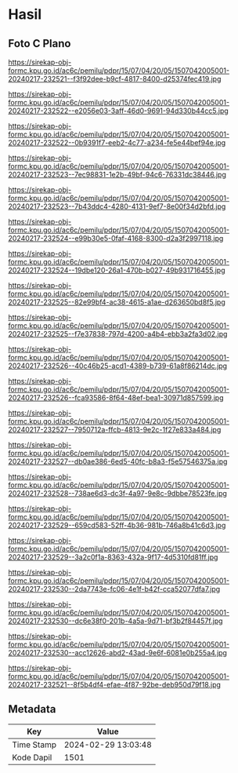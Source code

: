 # Hasil

## Foto C Plano

https://sirekap-obj-formc.kpu.go.id/ac6c/pemilu/pdpr/15/07/04/20/05/1507042005001-20240217-232521--f3f92dee-b9cf-4817-8400-d25374fec419.jpg

https://sirekap-obj-formc.kpu.go.id/ac6c/pemilu/pdpr/15/07/04/20/05/1507042005001-20240217-232522--e2056e03-3aff-46d0-9691-94d330b44cc5.jpg

https://sirekap-obj-formc.kpu.go.id/ac6c/pemilu/pdpr/15/07/04/20/05/1507042005001-20240217-232522--0b9391f7-eeb2-4c77-a234-fe5e44bef94e.jpg

https://sirekap-obj-formc.kpu.go.id/ac6c/pemilu/pdpr/15/07/04/20/05/1507042005001-20240217-232523--7ec98831-1e2b-49bf-94c6-76331dc38446.jpg

https://sirekap-obj-formc.kpu.go.id/ac6c/pemilu/pdpr/15/07/04/20/05/1507042005001-20240217-232523--7b43ddc4-4280-4131-9ef7-8e00f34d2bfd.jpg

https://sirekap-obj-formc.kpu.go.id/ac6c/pemilu/pdpr/15/07/04/20/05/1507042005001-20240217-232524--e99b30e5-0faf-4168-8300-d2a3f2997118.jpg

https://sirekap-obj-formc.kpu.go.id/ac6c/pemilu/pdpr/15/07/04/20/05/1507042005001-20240217-232524--19dbe120-26a1-470b-b027-49b931716455.jpg

https://sirekap-obj-formc.kpu.go.id/ac6c/pemilu/pdpr/15/07/04/20/05/1507042005001-20240217-232525--82e99bf4-ac38-4615-a1ae-d263650bd8f5.jpg

https://sirekap-obj-formc.kpu.go.id/ac6c/pemilu/pdpr/15/07/04/20/05/1507042005001-20240217-232525--f7e37838-797d-4200-a4b4-ebb3a2fa3d02.jpg

https://sirekap-obj-formc.kpu.go.id/ac6c/pemilu/pdpr/15/07/04/20/05/1507042005001-20240217-232526--40c46b25-acd1-4389-b739-61a8f86214dc.jpg

https://sirekap-obj-formc.kpu.go.id/ac6c/pemilu/pdpr/15/07/04/20/05/1507042005001-20240217-232526--fca93586-8f64-48ef-bea1-30971d857599.jpg

https://sirekap-obj-formc.kpu.go.id/ac6c/pemilu/pdpr/15/07/04/20/05/1507042005001-20240217-232527--7950712a-ffcb-4813-9e2c-1f27e833a484.jpg

https://sirekap-obj-formc.kpu.go.id/ac6c/pemilu/pdpr/15/07/04/20/05/1507042005001-20240217-232527--db0ae386-6ed5-40fc-b8a3-f5e57546375a.jpg

https://sirekap-obj-formc.kpu.go.id/ac6c/pemilu/pdpr/15/07/04/20/05/1507042005001-20240217-232528--738ae6d3-dc3f-4a97-9e8c-9dbbe78523fe.jpg

https://sirekap-obj-formc.kpu.go.id/ac6c/pemilu/pdpr/15/07/04/20/05/1507042005001-20240217-232529--659cd583-52ff-4b36-981b-746a8b41c6d3.jpg

https://sirekap-obj-formc.kpu.go.id/ac6c/pemilu/pdpr/15/07/04/20/05/1507042005001-20240217-232529--3a2c0f1a-8363-432a-9f17-4d5310fd81ff.jpg

https://sirekap-obj-formc.kpu.go.id/ac6c/pemilu/pdpr/15/07/04/20/05/1507042005001-20240217-232530--2da7743e-fc06-4e1f-b42f-cca52077dfa7.jpg

https://sirekap-obj-formc.kpu.go.id/ac6c/pemilu/pdpr/15/07/04/20/05/1507042005001-20240217-232530--dc6e38f0-201b-4a5a-9d71-bf3b2f84457f.jpg

https://sirekap-obj-formc.kpu.go.id/ac6c/pemilu/pdpr/15/07/04/20/05/1507042005001-20240217-232530--acc12626-abd2-43ad-9e6f-6081e0b255a4.jpg

https://sirekap-obj-formc.kpu.go.id/ac6c/pemilu/pdpr/15/07/04/20/05/1507042005001-20240217-232521--8f5b4df4-efae-4f87-92be-deb950d79f18.jpg


## Metadata

| Key        | Value               |
| ---------- | ------------------- |
| Time Stamp | 2024-02-29 13:03:48 |
| Kode Dapil | 1501                |



